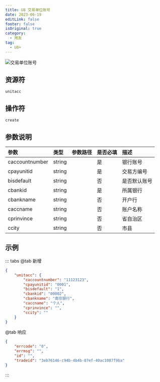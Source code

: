 ```yaml
---
title: U8 交易单位账号
date: 2023-06-19
editLink: false
footer: false
isOriginal: true
category:
  - 用友
tag:
  - U8+
---
```


![交易单位账号](https://nas.ilyl.life:8092/yonyou/u8/as/unitacc.gif)

## 资源符

`unitacc`
  
## 操作符

`create`

## 参数说明

|参数|类型|参数路径|是否必填|描述|
|:-|:-|:-|:-|:-|
|caccountnumber|string||是|银行账号|
|cpayunitid|string||是|交易方编号|
|bisdefault|string||否|是否默认账号|
|cbankid|string||是|所属银行|
|cbankname|string||否|开户行|
|caccname|string||否|账户名称|
|cprinvince|string||否|省自治区|
|ccity|string||否|市县|

## 示例

::: tabs
@tab 新增

```json
{
    "unitacc": {
        "caccountnumber": "11123123",
        "cpayunitid": "0001",
        "bisdefault": "1",
        "cbankid": "00002",
        "cbankname": "南京银行",
        "caccname": "个人",
        "cprinvince": "",
        "ccity": ""
    }
}
```

@tab 响应

```json
{
    "errcode": "0",
    "errmsg": "",
    "id": "",
    "tradeid": "3eb76146-c94b-4b4b-87ef-40ac1087f9ba"
}
```

:::
